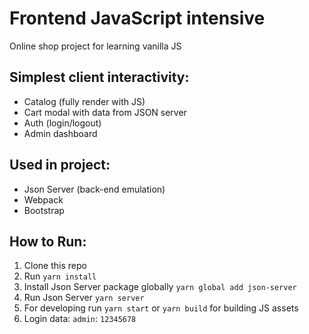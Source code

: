 # Frontend JavaScript intensive
Online shop project for learning vanilla JS

## Simplest client interactivity:
- Catalog (fully render with JS)
- Cart modal with data from JSON server
- Auth (login/logout)
- Admin dashboard

## Used in project:
- Json Server (back-end emulation)
- Webpack
- Bootstrap

## How to Run:

1. Clone this repo
2. Run `yarn install`
3. Install Json Server package globally `yarn global add json-server`
4. Run Json Server `yarn server`
5. For developing run `yarn start` or `yarn build` for building JS assets
6. Login data: `admin`: `12345678`
